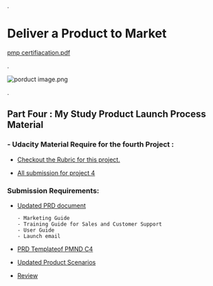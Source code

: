 
.


# Deliver a Product to Market





 [pmp certifiacation.pdf](https://udacity-reviews-uploads.s3.us-west-2.amazonaws.com/_attachments/399095/1594346870/pmp_certifiacation.pdf)
 
 
 
 
 .
 
 
 
 
![porduct image.png](https://udacity-reviews-uploads.s3.us-west-2.amazonaws.com/_attachments/399095/1598419833/porduct_image.png)
 
 
 
 
 .
 
 
 ## Part Four  : My Study Product Launch Process Material


 ### - Udacity Material Require for the fourth  Project :  
 
 
 
  
 - [Checkout the Rubric for this project.](https://review.udacity.com/#!/rubrics/2775/view)
 
 
 
  - [All submission for project 4](https://docs.google.com/document/d/1icIgdolhC6og0YscLPIzhOLLaOPe9FnXMGHkuO33jUk/edit)
  
  
  
  
  
   ###  Submission Requirements:
        
  - [Updated PRD document](https://drive.google.com/file/d/1f8oGRmpXscM0YezRTcuHzomLUS6c0O0Y/view)
  
  
        - Marketing Guide
        - Training Guide for Sales and Customer Support
        - User Guide
        - Launch email


 - [  PRD Templateof PMND C4 ](https://docs.google.com/document/d/1hanlop8zS2zBXSYQqIv-w4fyeCbjoum0nqMYZtK2FX4/edit)
 
 - [Updated Product Scenarios](https://docs.google.com/document/d/1q_XITqc6zXNqYwZ05N6JCZG-iLW-qjhB8l03CDlzEY0/edit#heading=h.hie7wk2gj14u)


 - [Review](https://review.udacity.com/?utm_campaign=ret_000_auto_ndxxx_submission-reviewed&utm_source=blueshift&utm_medium=email&utm_content=reviewsapp-submission-reviewed&bsft_clkid=2d061402-06ae-4a74-9a7a-641f4b92813a&bsft_uid=00de2879-837f-441d-951a-23c93505cbff&bsft_mid=f934cad7-6434-4357-bb75-3b5b9f1ba108&bsft_eid=6f154690-7543-4582-9be7-e397af208dbd&bsft_txnid=383bae57-dde4-4c06-8430-763b888f470f&bsft_mime_type=html&bsft_ek=2020-03-07T02%3A34%3A24Z#!/reviews/2130079)

